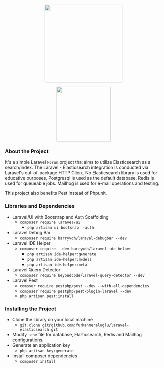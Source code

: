 <div>
<p align="center">
    <a href="https://laravel.com" target="_blank">
        <img src="https://raw.githubusercontent.com/laravel/art/master/logo-lockup/5%20SVG/2%20CMYK/1%20Full%20Color/laravel-logolockup-cmyk-red.svg" width="250">
    </a>
</p>
<p align="center">
    <a href="https://laravel.com" target="_blank">
        <img src="https://images.contentstack.io/v3/assets/bltefdd0b53724fa2ce/blt280217a63b82a734/6202d3378b1f312528798412/elastic-logo.svg" width="175">
    </a>
</p>
</div>

### About the Project
It's a simple Laravel `Forum` project that aims to utilize Elasticsearch as a search/index. The Laravel - Elasticsearch integration is conducted via Laravel's out-of-package HTTP Client. No Elasticsearch library is used for educative purposes.
Postgresql is used as the default database. Redis is used for queueable jobs. Mailhog is used for e-mail operations and testing.

This project also benefits Pest instead of Phpunit.
### Libraries and Dependencies
- Laravel/UI with Bootstrap and Auth Scaffolding
  - `composer require laravel/ui`
    - `php artisan ui bootsrap --auth`
- Laravel Debug Bar
  - `composer require barryvdh/laravel-debugbar --dev`
- Laravel IDE Helper
  - `composer require --dev barryvdh/laravel-ide-helper`
    - `php artisan ide-helper:generate`
    - `php artisan ide-helper:models`
    - `php artisan ide-helper:meta`
- Laravel Query Detector 
  - `composer require beyondcode/laravel-query-detector --dev`
- Laravel Pest
  - `compser require pestphp/pest --dev --with-all-dependencies`
  - `composer require pestphp/pest-plugin-laravel --dev`
  - `php artisan pest:install`
### Installing the Project
- Clone the library on your local machine
  - `git clone git@github.com:furkanmeraloglu/laravel-elasticsearch.git`
- Modify `.env` file for database, Elasticsearch, Redis and Mailhog configurations.
- Generate an application key
  - `php artisan key:generate`
- Install composer dependencies 
  - `composer install`
